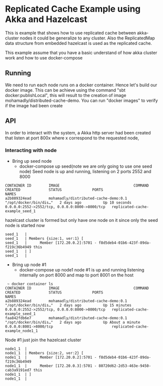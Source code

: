 # Replicated Cache Example using Akka and Hazelcast
This is example that shows how to use replicated cache between akka-cluster nodes it could be generalize to any cluster. Also the ReplicatedMap data structure from embedded hazelcast is used as the replicated cache.

This example assume that you have a basic understand of how akka cluster work and how to use docker-compose

## Running
We need to run each node runs on a docker container. Hence let's build our docker image. This can be achieve using the command "sbt docker:publishLocal", this will result to the creation of image mohamadly/distributed-cache-demo. You can run "docker images" to verify if the image had been create

## API
In order to interact with the system, a Akka http server had been created that listen at port 800x where x correspond to the requested node, 
### Interacting with node
* Bring up seed node
  * docker-compose up seed(note we are only going to use one seed node)
  Seed node is up and running, listening on 2 ports 2552 and 8000
```
CONTAINER ID        IMAGE                                  COMMAND                  CREATED             STATUS              PORTS                                            NAMES
a2b889324ead        mohamadly/distributed-cache-demo:0.1   "/opt/docker/bin/dis…"   2 days ago          Up 10 seconds       0.0.0.0:2552->2552/tcp, 0.0.0.0:8000->8000/tcp   replicated-cache-example_seed_1
```

hazelcast cluster is formed but only have one node on it since only the seed node is started now 
```
seed_1   |
seed_1   | Members {size:1, ver:1} [
seed_1   |      Member [172.20.0.2]:5701 - f8d5deb4-01b6-423f-89da-f219c36b4949 this
seed_1   | ]
seed_1   |

```
* Bring up node #1
  * docker-compose up node1
node #1 is up and running listening internally on port 8000 and map to port 8001 on the host
```
 ~ docker container ls
CONTAINER ID        IMAGE                                  COMMAND                  CREATED             STATUS              PORTS                                            NAMES
a2b889324ead        mohamadly/distributed-cache-demo:0.1   "/opt/docker/bin/dis…"   2 days ago          Up 15 minutes       0.0.0.0:2552->2552/tcp, 0.0.0.0:8000->8000/tcp   replicated-cache-example_seed_1
faa842fdb6e7        mohamadly/distributed-cache-demo:0.1   "/opt/docker/bin/dis…"   2 days ago          Up About a minute   0.0.0.0:8001->8000/tcp                           replicated-cache-example_node1_1
```

Node #1 just join the hazelcast cluster
```
node1_1  | 
node1_1  | Members {size:2, ver:2} [
node1_1  |      Member [172.20.0.2]:5701 - f8d5deb4-01b6-423f-89da-f219c36b4949
node1_1  |      Member [172.20.0.3]:5701 - 80720d62-2d53-463e-9450-cab3a9191ed7 this
node1_1  | ]
node1_1  | 
```



